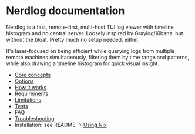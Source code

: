 # Nerdlog documentation

Nerdlog is a fast, remote-first, multi-host TUI log viewer with timeline histogram and no central server. Loosely inspired by Graylog/Kibana, but without the bloat. Pretty much no setup needed, either.

It's laser-focused on being efficient while querying logs from multiple remote machines simultaneously, filtering them by time range and patterns, while also drawing a timeline histogram for quick visual insight.

- [Core concepts](./core_concepts.md)
- [Options](./options.md)
- [How it works](./how_it_works.md)
- [Requirements](./requirements.md)
- [Limitations](./limitations.md)
- [Tests](./tests.md)
- [FAQ](./faq.md)
- [Troubleshooting](./troubleshooting.md)
 - Installation: see README → [Using Nix](../README.md#using-nix)
